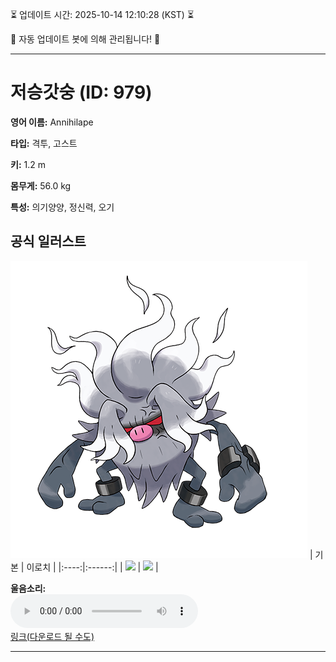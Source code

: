 
⏳ 업데이트 시간: 2025-10-14 12:10:28 (KST) ⏳

🤖 자동 업데이트 봇에 의해 관리됩니다! 🤖

---

# 저승갓숭 (ID: 979)
**영어 이름:** Annihilape

**타입:** 격투, 고스트

**키:** 1.2 m

**몸무게:** 56.0 kg

**특성:** 의기양양, 정신력, 오기

## 공식 일러스트
![](https://raw.githubusercontent.com/PokeAPI/sprites/master/sprites/pokemon/other/official-artwork/979.png)
| 기본 | 이로치 |
|:----:|:------:|
| <img src="http://play.pokemonshowdown.com/sprites/ani/annihilape.gif" width="200"> | <img src="http://play.pokemonshowdown.com/sprites/ani-shiny/annihilape.gif" width="200"> |

**울음소리:**<br><audio controls src="https://raw.githubusercontent.com/PokeAPI/cries/main/cries/pokemon/latest/979.ogg"></audio><br> [링크(다운로드 될 수도)](https://raw.githubusercontent.com/PokeAPI/cries/main/cries/pokemon/latest/979.ogg)


---
